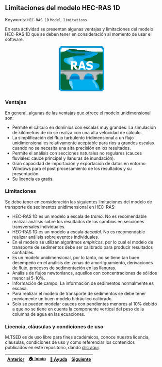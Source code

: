 ## Limitaciones del modelo HEC-RAS 1D
Keywords: `HEC-RAS 1D` `Model limitations`

En esta actividad se presentan algunas ventajas y limitaciones del modelo HEC-RAS 1D que se deben tener en consideración al momento de usar el software.

<div align="center">
    <img src="./Img/2_1.png" width="150px">
</div>

### Ventajas

En general, algunas de las ventajas que ofrece el modelo unidimensional son:

* Permite el cálculo en dominios con escalas muy grandes. La simulación de kilómetros de río se realiza con una alta velocidad de cálculo.
* La simplificación del flujo turbulento tridimensional a un flujo unidimensional es relativamente aceptable para rios a grandes escalas cuando no se necesita una alta precisión en los resultados.
* Permite el análisis con secciones naturales no regulares (cauces fluviales: cauce principal y llanuras de inundación).
* Gran capacidad de importación y exportación de datos en entorno Windows para el post procesamiento de los resultados y su presentación.
* Su licencia es gratis.

### Limitaciones 

Se debe tener en consideración las siguientes limitaciones del modelo de transporte de sedimentos unidimensional en HEC-RAS:

* HEC-RAS 1D es un modelo a escala de _tramo_. No es recomendable realizar análisis sobre los resultados de los cambios en secciones transversales individuales.
* HEC-RAS 1D es un modelo a escala _decadal_. No es recomendable realizar análisis sobre eventos individuales.
* En el modelo se utilizan algoritmos _empíricos_, por lo cual el modelo de transporte de sedimentos debe ser calibrado para producir resultados confiables.
* Es un modelo unidimensional, por lo tanto, no se tiene tan buen desempeño en el análisis de: zonas de amortiguamiento, derivaciones de flujo, procesos de sedimentación en las llanuras.
* Análisis de flujos newtonianos, aquellos con concentraciones de sólidos menor al 5-10%.
* Información de campo. La información de sedimentos normalmente es escasa.
* Para realizar el modelo de transporte de sedimentos se debe tener previamente un buen modelo hidráulico calibrado.
* Solo se pueden modelar cauces con pendientes menores al 10% debido a que no se tiene en cuenta la componente vertical del peso de la columna de agua en las ecuaciones.

### Licencia, cláusulas y condiciones de uso

M.TSED es de uso libre para fines académicos, conoce nuestra licencia, cláusulas, condiciones de uso y como referenciar los contenidos publicados en este repositorio, dando [clic aquí](https://github.com/mflatouche/M.TSED/wiki/License).


| [Anterior](../2_InformacionCampo) | [:house: Inicio](../../README.md) | [:beginner: Ayuda]() | [Siguiente](../../Section03) |
|------------------|-----------------------------------|----------------------|------------------------------|

[^1]: Colegio de Agrimensores. (2088). _Capitulo 3. Introducción al HEC-RAS_.

[^2]: Australian Water School. (22 de Agosto de 2019). _Sediment transport modelling. Too hard for Einstein?_ Obtenido de https://www.youtube.com/watch?v=76FjruCW4KA&list=LL&index=9&t=2462s

[^3]: Gibson, S. (10 de Junio de 2019). _Intro to HEC-RAS Sediment Demo (Part 3 of 3 - Simulation and Output)_. Obtenido de https://www.youtube.com/watch?v=X9xikwi0v-U&t=225s

[^4]: Hydrologic Engineering Center. (s.f.). Hydrologic Engineering Center's (CEIWR-HEC) River Analysis System (HEC-RAS). Obtenido de 1D Sediment Transport Technical Reference Manual: https://www.hec.usace.army.